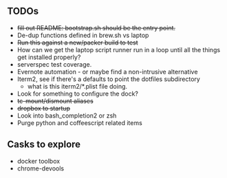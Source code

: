 ## TODOs

* ~~fill out README: bootstrap.sh should be the entry point.~~
* De-dup functions defined in brew.sh vs laptop
* ~~Run this against a new/packer build to test~~
* How can we get the laptop script runner run in a loop until all the things get installed properly?
* serverspec test coverage.
* Evernote automation - or maybe find a non-intrusive alternative
* Iterm2, see if there's a defaults to point the dotfiles subdirectory
  * what is this iterm2/*.plist file doing.
* Look for something to configure the dock?
* ~~tc-mount/dismount aliases~~
* ~~dropbox to startup~~
* Look into bash_completion2 or zsh
* Purge python and coffeescript related items

## Casks to explore
* docker toolbox
* chrome-devools
